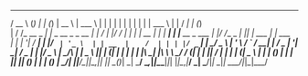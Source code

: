 
 _____      _     _   _               _____  ______   _   _       _ _       _ _                ______          _    __      _ _       
/  __ \    (_)   | | (_)             |  __ \ | ___ \ | | | |     | | |     | | |               | ___ \        | |  / _|    | (_)      
| /  \/_ __ _ ___| |_ _  __ _ _ __   | |  \/ | |_/ / | | | | __ _| | |_ ___| | |__   __ _ ___  | |_/ /__  _ __| |_| |_ ___ | |_  ___  
| |   | '__| / __| __| |/ _` | '_ \  | | __  |    /  | | | |/ _` | | __/ _ \ | '_ \ / _` / __| |  __/ _ \| '__| __|  _/ _ \| | |/ _ \ 
| \__/\ |  | \__ \ |_| | (_| | | | | | |_\ \_| |\ \  \ \_/ / (_| | | ||  __/ | | | | (_| \__ \ | | | (_) | |  | |_| || (_) | | | (_) |
 \____/_|  |_|___/\__|_|\__,_|_| |_|  \____(_)_| \_|  \___/ \__,_|_|\__\___|_|_| |_|\__,_|___/ \_|  \___/|_|   \__|_| \___/|_|_|\___/ 
                                                                                                                                      
                                                                                                                                      
